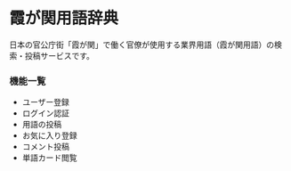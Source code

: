 # **霞が関用語辞典**
日本の官公庁街「霞が関」で働く官僚が使用する業界用語（霞が関用語）の検索・投稿サービスです。

### **機能一覧**
- ユーザー登録
- ログイン認証
- 用語の投稿
- お気に入り登録
- コメント投稿
- 単語カード閲覧
